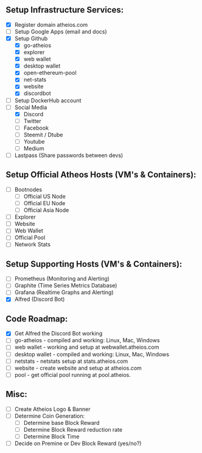 ## Setup Infrastructure Services:
* [x] Register domain atheios.com
* [ ] Setup Google Apps (email and docs)
* [x] Setup Github
    * [x] go-atheios
    * [x] explorer
    * [x] web wallet
    * [x] desktop wallet
    * [x] open-ethereum-pool
    * [x] net-stats
    * [x] website
    * [x] discordbot
* [ ] Setup DockerHub account
* [ ] Social Media
	* [x] Discord
	* [ ] Twitter
	* [ ] Facebook
	* [ ] Steemit / Dtube
	* [ ] Youtube
	* [ ] Medium
* [ ] Lastpass (Share passwords between devs)

## Setup Official Atheos Hosts (VM's & Containers):
* [ ] Bootnodes
    * [ ] Official US Node
    * [ ] Official EU Node
    * [ ] Official Asia Node
* [ ] Explorer
* [ ] Website
* [ ] Web Wallet
* [ ] Official Pool 
* [ ] Network Stats 

## Setup Supporting Hosts (VM's & Containers):
* [ ] Prometheus (Monitoring and Alerting)
* [ ] Graphite (Time Series Metrics Database)
* [ ] Grafana (Realtime Graphs and Alerting)
* [x] Alfred (Discord Bot)

## Code Roadmap:
* [x] Get Alfred the Discord Bot working
* [ ] go-atheios - compiled and working: Linux, Mac, Windows
* [ ] web wallet - working and setup at webwallet.atheios.com
* [ ] desktop wallet - compiled and working: Linux, Mac, Windows
* [ ] netstats - netstats setup at stats.atheios.com
* [ ] website - create website and setup at atheios.com
* [ ] pool - get official pool running at pool.atheios.

## Misc:
* [ ] Create Atheios Logo & Banner
* [ ] Determine Coin Generation: 
    * [ ] Determine base Block Reward 
    * [ ] Determine Block Reward reduction rate 
    * [ ] Determine Block Time
* [ ] Decide on Premine or Dev Block Reward (yes/no?)